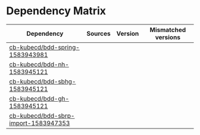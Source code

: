 # Dependency Matrix

Dependency | Sources | Version | Mismatched versions
---------- | ------- | ------- | -------------------
[cb-kubecd/bdd-spring-1583943981](https://github.com/cb-kubecd/bdd-spring-1583943981.git) |  | []() | 
[cb-kubecd/bdd-nh-1583945121](https://github.com/cb-kubecd/bdd-nh-1583945121.git) |  | []() | 
[cb-kubecd/bdd-sbhg-1583945121](https://github.com/cb-kubecd/bdd-sbhg-1583945121.git) |  | []() | 
[cb-kubecd/bdd-gh-1583945121](https://github.com/cb-kubecd/bdd-gh-1583945121.git) |  | []() | 
[cb-kubecd/bdd-sbrp-import-1583947353](https://github.com/cb-kubecd/bdd-sbrp-import-1583947353.git) |  | []() | 
